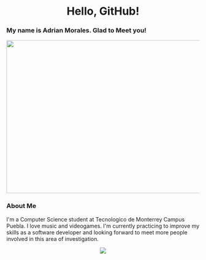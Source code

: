 # <h1 align="center">Hello, GitHub!</h1>

### My name is Adrian Morales. Glad to Meet you!
<p align="center">
  <img width="800" height="400" src="https://i.pinimg.com/originals/74/5c/c9/745cc90fcc688569610f84bc5d2b2fd6.gif">
</p>

### About Me
<section>
  <p>
    I'm a Computer Science student at Tecnologico de Monterrey Campus Puebla. I love music and videogames. I'm currently practicing to improve my skills as a software developer and looking forward to meet more people involved in this area of investigation.
  </p>
</section>

<p align="center">
  <a href="https://github.com/anuraghazra/github-readme-stats">
    <img src="https://github-readme-stats.vercel.app/api/top-langs/?username=Amorale05&size_weight=0.5&count_weight=0.5&theme=apprentice">
  </a>
</p>

